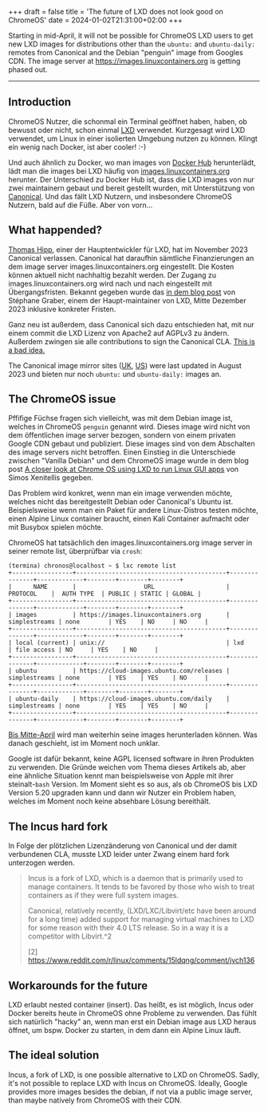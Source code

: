 +++
draft = false
title = 'The future of LXD does not look good on ChromeOS'
date = 2024-01-02T21:31:00+02:00
+++

Starting in mid-April, it will not be possible for ChromeOS LXD users to get new LXD images for distributions other than the `ubuntu:` and `ubuntu-daily:` remotes from Canonical and the Debian "penguin" image from Googles CDN. The image server at https://images.linuxcontainers.org is getting phased out.

---

## Introduction

ChromeOS Nutzer, die schonmal ein Terminal geöffnet haben, haben, ob bewusst oder nicht, schon einmal [LXD](https://wiki.archlinux.org/title/LXD) verwendet. Kurzgesagt wird LXD verwendet, um Linux in einer isolierten Umgebung nutzen zu können. Klingt ein wenig nach Docker, ist aber cooler! :-) 

Und auch ähnlich zu Docker, wo man images von [Docker Hub](https://hub.docker.com) herunterlädt, lädt man die images bei LXD häufig von [images.linuxcontainers.org](https://images.linuxcontainers.org) herunter. Der Unterschied zu Docker Hub ist, dass die LXD images von nur zwei maintainern gebaut und bereit gestellt wurden, mit Unterstützung von [Canonical](https://canonical.com/). Und das fällt LXD Nutzern, und insbesondere ChromeOS Nutzern, bald auf die Füße. Aber von vorn…

## What happended?

[Thomas Hipp](https://github.com/monstermunchkin), einer der Hauptentwickler für LXD, hat im November 2023 Canonical verlassen. Canonical hat daraufhin sämtliche Finanzierungen an dem image server images.linuxcontainers.org eingestellt. Die Kosten können aktuell nicht nachhaltig bezahlt werden. Der Zugang zu images.linuxcontainers.org wird nach und nach eingestellt mit Übergangsfristen. Bekannt gegeben wurde das [in dem blog post](https://discuss.linuxcontainers.org/t/important-notice-for-lxd-users-image-server/18479) von Stéphane Graber, einem der Haupt-maintainer von LXD, Mitte Dezember 2023 inklusive konkreter Fristen.

Ganz neu ist außerdem, dass Canonical sich dazu entschieden hat, mit nur einem commit die LXD Lizenz von Apache2 auf AGPLv3 zu ändern. Außerdem zwingen sie alle contributions to sign the Canonical CLA. [This is a bad idea.](https://stgraber.org/2023/12/12/lxd-now-re-licensed-and-under-a-cla)

The Canonical image mirror sites ([UK](https://uk.lxd.images.canonical.com/), [US](https://us.lxd.images.canonical.com/)) were last updated in August 2023 und bieten nur noch `ubuntu:` und `ubuntu-daily:` images an.

## The ChromeOS issue

Pffifige Füchse fragen sich vielleicht, was mit dem Debian image ist, welches in ChromeOS `penguin` genannt wird. Dieses image wird nicht von dem öffentlichen image server bezogen, sondern von einem privaten Google CDN gebaut und publiziert. Diese images sind von dem Abschalten des image servers nicht betroffen. Einen Einstieg in die Unterschiede zwischen "Vanilla Debian" und dem ChromeOS image wurde in dem blog post [A closer look at Chrome OS using LXD to run Linux GUI apps](https://blog.simos.info/a-closer-look-at-chrome-os-using-lxd-to-run-linux-gui-apps-project-crostini/) von Simos Xenitellis gegeben.

Das Problem wird konkret, wenn man ein image verwenden möchte, welches nicht das bereitgestellt Debian oder Canonical's Ubuntu ist. Beispielsweise wenn man ein Paket für andere Linux-Distros testen möchte, einen Alpine Linux container braucht, einen Kali Container aufmacht oder mit Busybox spielen möchte.

ChromeOS hat tatsächlich den images.linuxcontainers.org image server in seiner remote list, überprüfbar via `crosh`:

```shell
(termina) chronos@localhost ~ $ lxc remote list   
+-----------------+------------------------------------------+---------------+-------------+--------+--------+--------+
|      NAME       |                   URL                    |   PROTOCOL    |  AUTH TYPE  | PUBLIC | STATIC | GLOBAL |
+-----------------+------------------------------------------+---------------+-------------+--------+--------+--------+
| images          | https://images.linuxcontainers.org       | simplestreams | none        | YES    | NO     | NO     |
+-----------------+------------------------------------------+---------------+-------------+--------+--------+--------+
| local (current) | unix://                                  | lxd           | file access | NO     | YES    | NO     |
+-----------------+------------------------------------------+---------------+-------------+--------+--------+--------+
| ubuntu          | https://cloud-images.ubuntu.com/releases | simplestreams | none        | YES    | YES    | NO     |
+-----------------+------------------------------------------+---------------+-------------+--------+--------+--------+
| ubuntu-daily    | https://cloud-images.ubuntu.com/daily    | simplestreams | none        | YES    | YES    | NO     |
+-----------------+------------------------------------------+---------------+-------------+--------+--------+--------+
```

[Bis Mitte-April](https://discuss.linuxcontainers.org/t/the-future-of-lxc-incus-images-on-chromeos/18590) wird man weiterhin seine images herunterladen können. Was danach geschieht, ist im Moment noch unklar.

Google ist dafür bekannt, keine AGPL licensed software in ihren Produkten zu verwenden. Die Gründe weichen vom Thema dieses Artikels ab, aber eine ähnliche Situation kennt man beispielsweise von Apple mit ihrer steinalt-`bash` Version. Im Moment sieht es so aus, als ob ChromeOS bis LXD Version 5.20 upgraden kann und dann wir Nutzer ein Problem haben, welches im Moment noch keine absehbare Lösung bereithält. 

## The Incus hard fork

In Folge der plötzlichen Lizenzänderung von Canonical und der damit verbundenen CLA, musste LXD leider unter Zwang einem hard fork unterzogen werden.

> Incus is a fork of LXD, which is a daemon that is primarily used to manage containers. It tends to be favored by those who wish to treat containers as if they were full system images.
> 
> Canonical, relatively recently, (LXD/LXC/Libvirt/etc have been around for a long time) added support for managing virtual machines to LXD for some reason with their 4.0 LTS release. So in a way it is a competitor with Libvirt.^2
>
> [2] https://www.reddit.com/r/linux/comments/15ldqng/comment/jvch136

## Workarounds for the future

LXD erlaubt nested container (insert). Das heißt, es ist möglich, Incus oder Docker bereits heute in ChromeOS ohne Probleme zu verwenden. Das fühlt sich natürlich "hacky" an, wenn man erst ein Debian image aus LXD heraus öffnet, um bspw. Docker zu starten, in dem dann ein Alpine Linux läuft.

## The ideal solution

Incus, a fork of LXD, is one possible alternative to LXD on ChromeOS. Sadly, it's not possible to replace LXD with Incus on ChromeOS.
Ideally, Google provides more images besides the debian, if not via a public image server, than maybe natively from ChromeOS with their CDN.